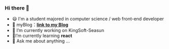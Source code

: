 ### Hi there 👋
- :smiley: I'm a student majored in computer science / web front-end developer   
- 🌱 myBlog：__[link to my Blog](https://x-x.netlify.app)__
- :page_with_curl: I’m currently working on KingSoft-Seasun
- :triangular_flag_on_post:I’m currently learning __react__
- 💬 Ask me about anything ...

